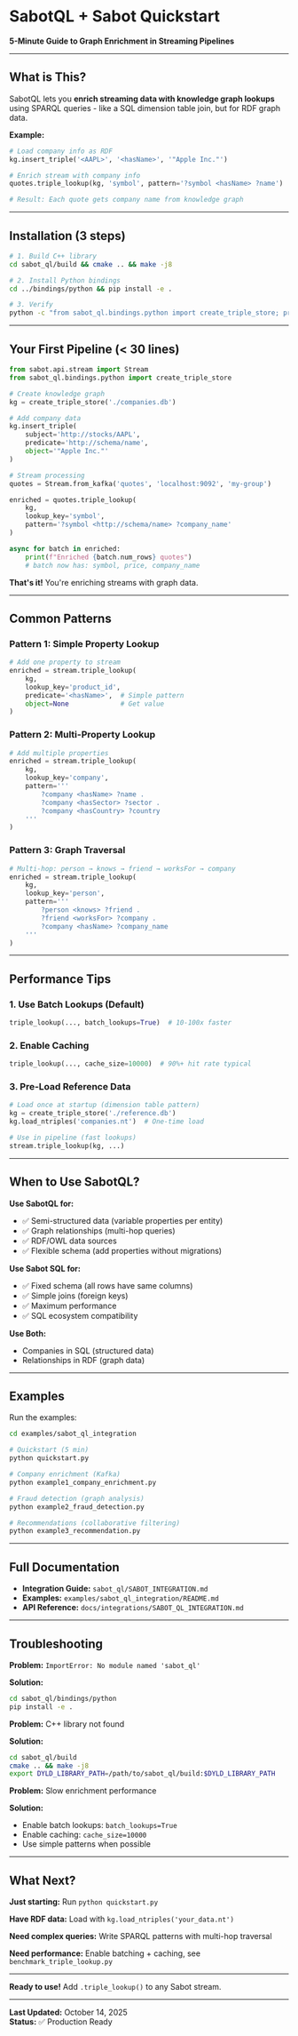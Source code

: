 # SabotQL + Sabot Quickstart

**5-Minute Guide to Graph Enrichment in Streaming Pipelines**

---

## What is This?

SabotQL lets you **enrich streaming data with knowledge graph lookups** using SPARQL queries - like a SQL dimension table join, but for RDF graph data.

**Example:**
```python
# Load company info as RDF
kg.insert_triple('<AAPL>', '<hasName>', '"Apple Inc."')

# Enrich stream with company info
quotes.triple_lookup(kg, 'symbol', pattern='?symbol <hasName> ?name')

# Result: Each quote gets company name from knowledge graph
```

---

## Installation (3 steps)

```bash
# 1. Build C++ library
cd sabot_ql/build && cmake .. && make -j8

# 2. Install Python bindings
cd ../bindings/python && pip install -e .

# 3. Verify
python -c "from sabot_ql.bindings.python import create_triple_store; print('✅')"
```

---

## Your First Pipeline (< 30 lines)

```python
from sabot.api.stream import Stream
from sabot_ql.bindings.python import create_triple_store

# Create knowledge graph
kg = create_triple_store('./companies.db')

# Add company data
kg.insert_triple(
    subject='http://stocks/AAPL',
    predicate='http://schema/name',
    object='"Apple Inc."'
)

# Stream processing
quotes = Stream.from_kafka('quotes', 'localhost:9092', 'my-group')

enriched = quotes.triple_lookup(
    kg,
    lookup_key='symbol',
    pattern='?symbol <http://schema/name> ?company_name'
)

async for batch in enriched:
    print(f"Enriched {batch.num_rows} quotes")
    # batch now has: symbol, price, company_name
```

**That's it!** You're enriching streams with graph data.

---

## Common Patterns

### Pattern 1: Simple Property Lookup

```python
# Add one property to stream
enriched = stream.triple_lookup(
    kg,
    lookup_key='product_id',
    predicate='<hasName>',  # Simple pattern
    object=None             # Get value
)
```

### Pattern 2: Multi-Property Lookup

```python
# Add multiple properties
enriched = stream.triple_lookup(
    kg,
    lookup_key='company',
    pattern='''
        ?company <hasName> ?name .
        ?company <hasSector> ?sector .
        ?company <hasCountry> ?country
    '''
)
```

### Pattern 3: Graph Traversal

```python
# Multi-hop: person → knows → friend → worksFor → company
enriched = stream.triple_lookup(
    kg,
    lookup_key='person',
    pattern='''
        ?person <knows> ?friend .
        ?friend <worksFor> ?company .
        ?company <hasName> ?company_name
    '''
)
```

---

## Performance Tips

### 1. Use Batch Lookups (Default)

```python
triple_lookup(..., batch_lookups=True)  # 10-100x faster
```

### 2. Enable Caching

```python
triple_lookup(..., cache_size=10000)  # 90%+ hit rate typical
```

### 3. Pre-Load Reference Data

```python
# Load once at startup (dimension table pattern)
kg = create_triple_store('./reference.db')
kg.load_ntriples('companies.nt')  # One-time load

# Use in pipeline (fast lookups)
stream.triple_lookup(kg, ...)
```

---

## When to Use SabotQL?

**Use SabotQL for:**
- ✅ Semi-structured data (variable properties per entity)
- ✅ Graph relationships (multi-hop queries)
- ✅ RDF/OWL data sources
- ✅ Flexible schema (add properties without migrations)

**Use Sabot SQL for:**
- ✅ Fixed schema (all rows have same columns)
- ✅ Simple joins (foreign keys)
- ✅ Maximum performance
- ✅ SQL ecosystem compatibility

**Use Both:**
- Companies in SQL (structured data)
- Relationships in RDF (graph data)

---

## Examples

Run the examples:

```bash
cd examples/sabot_ql_integration

# Quickstart (5 min)
python quickstart.py

# Company enrichment (Kafka)
python example1_company_enrichment.py

# Fraud detection (graph analysis)
python example2_fraud_detection.py

# Recommendations (collaborative filtering)
python example3_recommendation.py
```

---

## Full Documentation

- **Integration Guide:** `sabot_ql/SABOT_INTEGRATION.md`
- **Examples:** `examples/sabot_ql_integration/README.md`
- **API Reference:** `docs/integrations/SABOT_QL_INTEGRATION.md`

---

## Troubleshooting

**Problem:** `ImportError: No module named 'sabot_ql'`

**Solution:**
```bash
cd sabot_ql/bindings/python
pip install -e .
```

**Problem:** C++ library not found

**Solution:**
```bash
cd sabot_ql/build
cmake .. && make -j8
export DYLD_LIBRARY_PATH=/path/to/sabot_ql/build:$DYLD_LIBRARY_PATH
```

**Problem:** Slow enrichment performance

**Solution:**
- Enable batch lookups: `batch_lookups=True`
- Enable caching: `cache_size=10000`
- Use simple patterns when possible

---

## What Next?

**Just starting:** Run `python quickstart.py`

**Have RDF data:** Load with `kg.load_ntriples('your_data.nt')`

**Need complex queries:** Write SPARQL patterns with multi-hop traversal

**Need performance:** Enable batching + caching, see `benchmark_triple_lookup.py`

---

**Ready to use!** Add `.triple_lookup()` to any Sabot stream.

---

**Last Updated:** October 14, 2025  
**Status:** ✅ Production Ready


